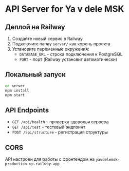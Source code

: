# API Server for Ya v dele MSK

## Деплой на Railway

1. Создайте новый сервис в Railway
2. Подключите папку `server/` как корень проекта
3. Установите переменные окружения:
   - `DATABASE_URL` - строка подключения к PostgreSQL
   - `PORT` - порт (Railway установит автоматически)

## Локальный запуск

```bash
cd server
npm install
npm start
```

## API Endpoints

- `GET /api/health` - проверка здоровья сервера
- `GET /api/test` - тестовый эндпоинт
- `POST /api/structure` - регистрация структуры

## CORS

API настроен для работы с фронтендом на `yavdelemsk-production.up.railway.app`
